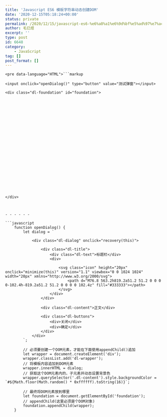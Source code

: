 ```yaml
---
title: 'Javascript ES6 模板字符串动态创建DOM'
date: '2020-12-15T05:18:24+00:00'
status: private
permalink: /2020/12/15/javascript-es6-%e6%a8%a1%e6%9d%bf%e5%ad%97%e7%ac%a6%e4%b8%b2%e5%8a%a8%e6%80%81%e5%88%9b%e5%bb%badom
author: 毛巳煜
excerpt: ''
type: post
id: 6648
category:
    - JavaScript
tag: []
post_format: []
---
```

```
<pre data-language="HTML">```markup

<input onclick="openDialog()" type="button" value="测试弹窗"></input>

<div class="dl-foundation" id="foundation">
    
    
    
    
    
    
    
    
    
    
    
    
    
    
    
    
    
    
    
    
    
    
    
</div>


```
```

- - - - - -

```javascript
    function openDialog() {
        let dialog = `
            
            <div class="dl-dialog" onclick="recovery(this)">
                
                <div class="dl-title">
                    <div class="dl-text">标题栏</div>
                    <div>
                        
                        <svg class="icon" height="20px" onclick="minimize(this)" version="1.1" viewbox="0 0 1024 1024" width="20px" xmlns="http://www.w3.org/2000/svg">
                            <path d="M76.8 563.2h819.2a51.2 51.2 0 0 0 0-102.4h-819.2a51.2 51.2 0 0 0 0 102.4z" fill="#333333"></path>
                        </svg>
                    </div>
                </div>
                
                <div class="dl-content">正文</div>
                
                <div class="dl-buttons">
                    <div>关闭</div>
                    <div>确定</div>
                </div>
            </div>
        `;

        // 必须要创建一个DOM元素，才能在下面使用appendChild()追加
        let wrapper = document.createElement('div');
        wrapper.classList.add('dl-wrapper');
        // 将模板内容追加到DOM元素
        wrapper.innerHTML = dialog;
        // 获取这个DOM元素内的，子元素并动态设置背景色
        wrapper.querySelector('.dl-content').style.backgroundColor = `#${Math.floor(Math.random() * 0xffffff).toString(16)}`;

        // 最终将DOM元素放到哪里
        let foundation = document.getElementById('foundation');
        // appendChild(这里必须是个DOM对象)
        foundation.appendChild(wrapper);
    }


```